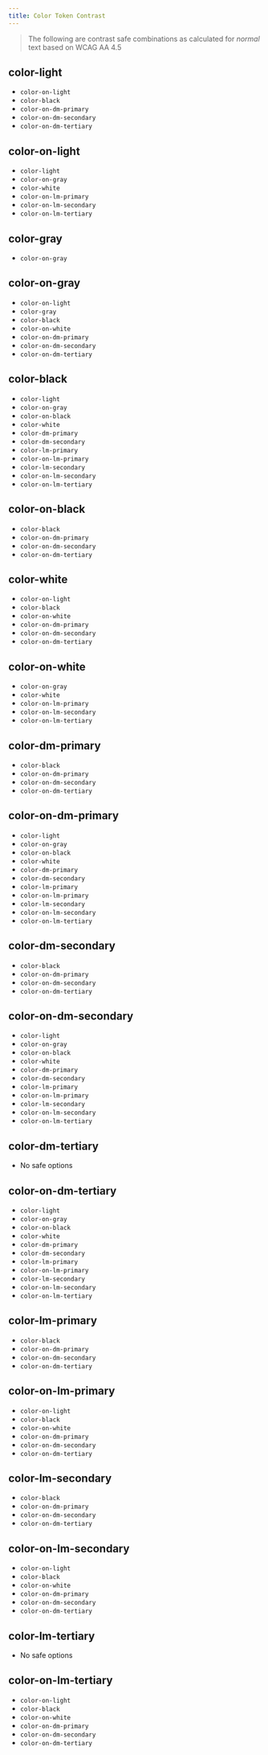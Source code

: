 ```yaml
---
title: Color Token Contrast
---
```


> The following are contrast safe combinations as calculated for _normal_ text based on WCAG AA 4.5

## color-light
  - `color-on-light`
  - `color-black`
  - `color-on-dm-primary`
  - `color-on-dm-secondary`
  - `color-on-dm-tertiary`

## color-on-light
  - `color-light`
  - `color-on-gray`
  - `color-white`
  - `color-on-lm-primary`
  - `color-on-lm-secondary`
  - `color-on-lm-tertiary`

## color-gray
  - `color-on-gray`

## color-on-gray
  - `color-on-light`
  - `color-gray`
  - `color-black`
  - `color-on-white`
  - `color-on-dm-primary`
  - `color-on-dm-secondary`
  - `color-on-dm-tertiary`

## color-black
  - `color-light`
  - `color-on-gray`
  - `color-on-black`
  - `color-white`
  - `color-dm-primary`
  - `color-dm-secondary`
  - `color-lm-primary`
  - `color-on-lm-primary`
  - `color-lm-secondary`
  - `color-on-lm-secondary`
  - `color-on-lm-tertiary`

## color-on-black
  - `color-black`
  - `color-on-dm-primary`
  - `color-on-dm-secondary`
  - `color-on-dm-tertiary`

## color-white
  - `color-on-light`
  - `color-black`
  - `color-on-white`
  - `color-on-dm-primary`
  - `color-on-dm-secondary`
  - `color-on-dm-tertiary`

## color-on-white
  - `color-on-gray`
  - `color-white`
  - `color-on-lm-primary`
  - `color-on-lm-secondary`
  - `color-on-lm-tertiary`

## color-dm-primary
  - `color-black`
  - `color-on-dm-primary`
  - `color-on-dm-secondary`
  - `color-on-dm-tertiary`

## color-on-dm-primary
  - `color-light`
  - `color-on-gray`
  - `color-on-black`
  - `color-white`
  - `color-dm-primary`
  - `color-dm-secondary`
  - `color-lm-primary`
  - `color-on-lm-primary`
  - `color-lm-secondary`
  - `color-on-lm-secondary`
  - `color-on-lm-tertiary`

## color-dm-secondary
  - `color-black`
  - `color-on-dm-primary`
  - `color-on-dm-secondary`
  - `color-on-dm-tertiary`

## color-on-dm-secondary
  - `color-light`
  - `color-on-gray`
  - `color-on-black`
  - `color-white`
  - `color-dm-primary`
  - `color-dm-secondary`
  - `color-lm-primary`
  - `color-on-lm-primary`
  - `color-lm-secondary`
  - `color-on-lm-secondary`
  - `color-on-lm-tertiary`

## color-dm-tertiary
  - No safe options

## color-on-dm-tertiary
  - `color-light`
  - `color-on-gray`
  - `color-on-black`
  - `color-white`
  - `color-dm-primary`
  - `color-dm-secondary`
  - `color-lm-primary`
  - `color-on-lm-primary`
  - `color-lm-secondary`
  - `color-on-lm-secondary`
  - `color-on-lm-tertiary`

## color-lm-primary
  - `color-black`
  - `color-on-dm-primary`
  - `color-on-dm-secondary`
  - `color-on-dm-tertiary`

## color-on-lm-primary
  - `color-on-light`
  - `color-black`
  - `color-on-white`
  - `color-on-dm-primary`
  - `color-on-dm-secondary`
  - `color-on-dm-tertiary`

## color-lm-secondary
  - `color-black`
  - `color-on-dm-primary`
  - `color-on-dm-secondary`
  - `color-on-dm-tertiary`

## color-on-lm-secondary
  - `color-on-light`
  - `color-black`
  - `color-on-white`
  - `color-on-dm-primary`
  - `color-on-dm-secondary`
  - `color-on-dm-tertiary`

## color-lm-tertiary
  - No safe options

## color-on-lm-tertiary
  - `color-on-light`
  - `color-black`
  - `color-on-white`
  - `color-on-dm-primary`
  - `color-on-dm-secondary`
  - `color-on-dm-tertiary`
